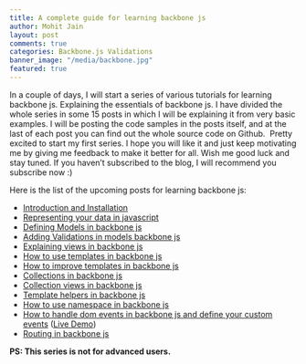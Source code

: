 ```yaml
---
title: A complete guide for learning backbone js
author: Mohit Jain
layout: post
comments: true
categories: Backbone.js Validations
banner_image: "/media/backbone.jpg"
featured: true
---
```

In a couple of days, I will start a series of various tutorials for learning backbone js. Explaining the essentials of backbone js. I have divided the whole series in some 15 posts in which I will be explaining it from very basic examples. I will be posting the code samples in the posts itself, and at the last of each post you can find out the whole source code on Github.  Pretty excited to start my first series. I hope you will like it and just keep motivating me by giving me feedback to make it better for all. Wish me good luck and stay tuned. If you haven’t subscribed to the blog, I will recommend you subscribe now :)

Here is the list of the upcoming posts for learning backbone js:

* [Introduction and Installation](/introduction-to-backbone-js-and-setting-up-an-working-environment)
* [Representing your data in javascript](/representing-your-data-in-javascript-learning-backbone-js)
* [Defining Models in backbone js](/defining-models-in-backbone-js-learning-backbone-js)
* [Adding Validations in models backbone js ](/adding-validations-in-models-in-backbone-js-learning-backbone-js)
* [Explaining views in backbone js](/explaining-views-in-backbone-js-learning-backbone-js)
* [How to use templates in backbone js ](/how-to-use-templates-in-backbone-js-learning-backbone-js)
* [How to improve templates in backbone js](/how-to-improve-templates-in-backbone-js-learning-backbone-js)
* [Collections in backbone js](/collections-in-backbone-js-learning-backbone-js)
* [Collection views in backbone js ](/collection-views-in-backbone-js-learning-backbone-js)
* [Template helpers in backbone js](/template-helpers-in-backbone-js-learning-backbonejs)
* [How to use namespace in backbone js ](/namespacing-in-backbone-js-learning-backbonejs)
* [How to handle dom events in backbone js and define your custom events](/listening-to-dom-events-in-backbone-js-learning-backbone-js) ([Live Demo](http://listen-dom-events-backbone.herokuapp.com))
* [Routing in backbone js](/2013/01/routers-in-backbone-js-learning-backbone-js)


**PS: This series is not for advanced users.**
